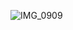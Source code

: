 ![IMG_0909](https://github.com/farmJun/workout-farmJun/assets/101688752/c3ef7ffd-cde2-4c77-91d7-2ef47b70f7d9)
